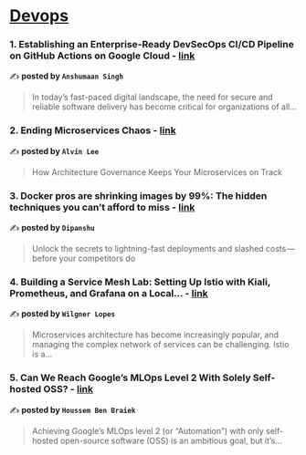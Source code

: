 
<h1><a href=https://medium.com/tag/devops/recommended target="_blank" rel="noopener noreferrer">Devops</a></h1>
<h3>1. Establishing an Enterprise-Ready DevSecOps CI/CD Pipeline on GitHub Actions on Google Cloud - <a href="https://medium.com/@anshumaansingh10jan/building-an-enterprise-ready-devsecops-ci-cd-pipeline-on-github-actions-for-gcp-6746f6a43187" target="_blank" rel="noopener noreferrer">link</a></h3>

✍️ **posted by `Anshumaan Singh`**

<blockquote>In today’s fast-paced digital landscape, the need for secure and reliable software delivery has become critical for organizations of all…</blockquote>

<h3>2. Ending Microservices Chaos - <a href="https://medium.com/gitconnected/ending-microservices-chaos-c1babe7bd061" target="_blank" rel="noopener noreferrer">link</a></h3>

✍️ **posted by `Alvin Lee`**

<blockquote>How Architecture Governance Keeps Your Microservices on Track</blockquote>

<h3>3. Docker pros are shrinking images by 99%: The hidden techniques you can’t afford to miss - <a href="https://medium.com/aws-in-plain-english/docker-pros-are-shrinking-images-by-99-the-hidden-techniques-you-cant-afford-to-miss-a70ee26b4cbf" target="_blank" rel="noopener noreferrer">link</a></h3>

✍️ **posted by `Dipanshu ‎`**

<blockquote>Unlock the secrets to lightning-fast deployments and slashed costs — before your competitors do</blockquote>

<h3>4. Building a Service Mesh Lab: Setting Up Istio with Kiali, Prometheus, and Grafana on a Local… - <a href="https://medium.com/@wilgnerlopes/building-a-service-mesh-lab-setting-up-istio-with-kiali-prometheus-and-grafana-on-a-local-f58ed394869f" target="_blank" rel="noopener noreferrer">link</a></h3>

✍️ **posted by `Wilgner Lopes`**

<blockquote>Microservices architecture has become increasingly popular, and managing the complex network of services can be challenging. Istio is a…</blockquote>

<h3>5. Can We Reach Google’s MLOps Level 2 With Solely Self-hosted OSS? - <a href="https://medium.com/towards-artificial-intelligence/can-we-reach-googles-mlops-level-2-with-solely-self-hosted-oss-e61562c8883e" target="_blank" rel="noopener noreferrer">link</a></h3>

✍️ **posted by `Houssem Ben Braiek`**

<blockquote>Achieving Google’s MLOps level 2 (or “Automation”) with only self-hosted open-source software (OSS) is an ambitious goal, but it’s…</blockquote>

